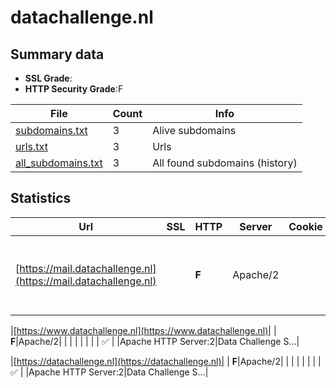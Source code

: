 

# datachallenge.nl
## Summary data


 - **SSL Grade**:
 - **HTTP Security Grade**:F


| File       | Count | Info |
|------------|-------|------|
|[subdomains.txt](/data/datachallenge.nl/subdomains.txt)|3|Alive subdomains|
|[urls.txt](/data/datachallenge.nl/urls.txt)|3|Urls|
|[all_subdomains.txt](/data/datachallenge.nl/all_subdomains.txt)|3|All found subdomains (history)|


## Statistics


| Url | SSL | HTTP | Server | Cookie | HSTS | CORS | CTO | CSP | XFO | XXP | RP |FP| Tech |Title |
|--------|-------|-------|------|------|------|------|------|------|------|------|------|------|------|------|
|[https://mail.datachallenge.nl](https://mail.datachallenge.nl)| | **F**|Apache/2| | | | | | | | :white_check_mark: | |Apache HTTP Server:2 MySQL PHP WordPress||


|[https://www.datachallenge.nl](https://www.datachallenge.nl)| | **F**|Apache/2| | | | | | | | :white_check_mark: | |Apache HTTP Server:2|Data Challenge S...|


|[https://datachallenge.nl](https://datachallenge.nl)| | **F**|Apache/2| | | | | | | | :white_check_mark: | |Apache HTTP Server:2|Data Challenge S...|

